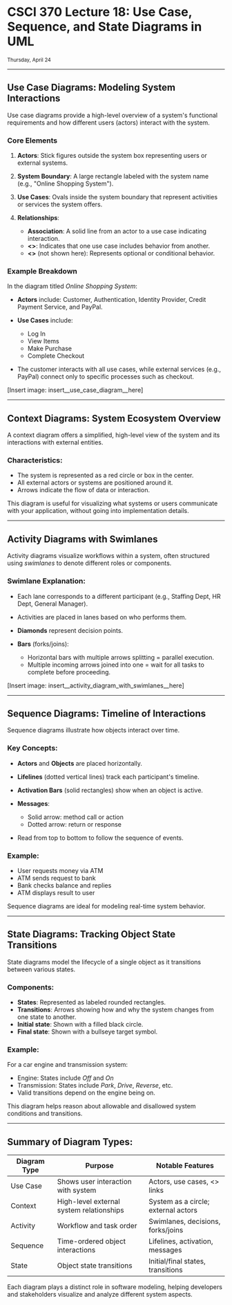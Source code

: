 # CSCI 370 Lecture 18: Use Case, Sequence, and State Diagrams in UML

<small>Thursday, April 24</small>

---

## Use Case Diagrams: Modeling System Interactions

Use case diagrams provide a high-level overview of a system's functional requirements and how different users (actors) interact with the system.

### Core Elements

1. **Actors**: Stick figures outside the system box representing users or external systems.
2. **System Boundary**: A large rectangle labeled with the system name (e.g., "Online Shopping System").
3. **Use Cases**: Ovals inside the system boundary that represent activities or services the system offers.
4. **Relationships**:

   - **Association**: A solid line from an actor to a use case indicating interaction.
   - **<<include>>**: Indicates that one use case includes behavior from another.
   - **<<extend>>** (not shown here): Represents optional or conditional behavior.

### Example Breakdown

In the diagram titled _Online Shopping System_:

- **Actors** include: Customer, Authentication, Identity Provider, Credit Payment Service, and PayPal.
- **Use Cases** include:

  - Log In
  - View Items
  - Make Purchase
  - Complete Checkout

- The customer interacts with all use cases, while external services (e.g., PayPal) connect only to specific processes such as checkout.

\[Insert image: insert\_\_use_case_diagram\_\_here]

---

## Context Diagrams: System Ecosystem Overview

A context diagram offers a simplified, high-level view of the system and its interactions with external entities.

### Characteristics:

- The system is represented as a red circle or box in the center.
- All external actors or systems are positioned around it.
- Arrows indicate the flow of data or interaction.

This diagram is useful for visualizing what systems or users communicate with your application, without going into implementation details.

---

## Activity Diagrams with Swimlanes

Activity diagrams visualize workflows within a system, often structured using _swimlanes_ to denote different roles or components.

### Swimlane Explanation:

- Each lane corresponds to a different participant (e.g., Staffing Dept, HR Dept, General Manager).
- Activities are placed in lanes based on who performs them.
- **Diamonds** represent decision points.
- **Bars** (forks/joins):

  - Horizontal bars with multiple arrows splitting = parallel execution.
  - Multiple incoming arrows joined into one = wait for all tasks to complete before proceeding.

\[Insert image: insert\_\_activity_diagram_with_swimlanes\_\_here]

---

## Sequence Diagrams: Timeline of Interactions

Sequence diagrams illustrate how objects interact over time.

### Key Concepts:

- **Actors** and **Objects** are placed horizontally.
- **Lifelines** (dotted vertical lines) track each participant's timeline.
- **Activation Bars** (solid rectangles) show when an object is active.
- **Messages**:

  - Solid arrow: method call or action
  - Dotted arrow: return or response

- Read from top to bottom to follow the sequence of events.

### Example:

- User requests money via ATM
- ATM sends request to bank
- Bank checks balance and replies
- ATM displays result to user

Sequence diagrams are ideal for modeling real-time system behavior.

---

## State Diagrams: Tracking Object State Transitions

State diagrams model the lifecycle of a single object as it transitions between various states.

### Components:

- **States**: Represented as labeled rounded rectangles.
- **Transitions**: Arrows showing how and why the system changes from one state to another.
- **Initial state**: Shown with a filled black circle.
- **Final state**: Shown with a bullseye target symbol.

### Example:

For a car engine and transmission system:

- Engine: States include _Off_ and _On_
- Transmission: States include _Park_, _Drive_, _Reverse_, etc.
- Valid transitions depend on the engine being on.

This diagram helps reason about allowable and disallowed system conditions and transitions.

---

## Summary of Diagram Types:

| Diagram Type | Purpose                                  | Notable Features                     |
| ------------ | ---------------------------------------- | ------------------------------------ |
| Use Case     | Shows user interaction with system       | Actors, use cases, <<include>> links |
| Context      | High-level external system relationships | System as a circle; external actors  |
| Activity     | Workflow and task order                  | Swimlanes, decisions, forks/joins    |
| Sequence     | Time-ordered object interactions         | Lifelines, activation, messages      |
| State        | Object state transitions                 | Initial/final states, transitions    |

Each diagram plays a distinct role in software modeling, helping developers and stakeholders visualize and analyze different system aspects.
